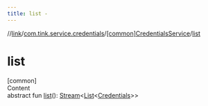 ```yaml
---
title: list -
---
```

//[link](../../index.md)/[com.tink.service.credentials](../index.md)/[[common]CredentialsService](index.md)/[list](list.md)



# list  
[common]  
Content  
abstract fun [list](list.md)(): [Stream](../../com.tink.service.streaming.publisher/[common]-stream/index.md)<[List](https://kotlinlang.org/api/latest/jvm/stdlib/kotlin.collections/-list/index.html)<[Credentials](../../com.tink.model.credentials/[common]-credentials/index.md)>>  



